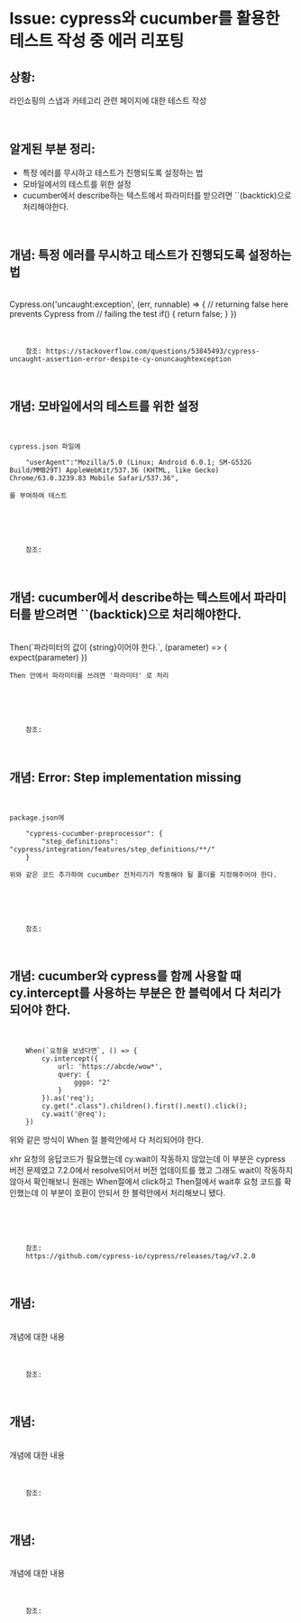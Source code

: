 <!--
author: Dailyscat
purpose: issue arrange
rules:
 (1) 헤더와 문단사이
    <br/>
    <br/>
 (2) 코드가 작성되는 부분은 >로 정리
 (3) 참조는 해당 내용 바로 아래
    <br/>
    <br/>
 (4) 명령어는 bold
 (5) 방안은 ## 안의 과정은 ###
-->

# Issue: cypress와 cucumber를 활용한 테스트 작성 중 에러 리포팅

## 상황:
라인쇼핑의 스냅과 카테고리 관련 페이지에 대한 테스트 작성

<br/>

## 알게된 부분 정리:

- 특정 에러를 무시하고 테스트가 진행되도록 설정하는 법
- 모바일에서의 테스트를 위한 설정
- cucumber에서 describe하는 텍스트에서 파라미터를 받으려면 ``(backtick)으로 처리해야한다.


<br/>

## 개념: 특정 에러를 무시하고 테스트가 진행되도록 설정하는 법

<br/>
        Cypress.on('uncaught:exception', (err, runnable) => {
            // returning false here prevents Cypress from
            // failing the test
            if() {
                return false;
            }
        })
<br/>
<br/>
<br/>

        참조: https://stackoverflow.com/questions/53845493/cypress-uncaught-assertion-error-despite-cy-onuncaughtexception

<br/>

## 개념: 모바일에서의 테스트를 위한 설정

<br/>

    cypress.json 파일에

        "userAgent":"Mozilla/5.0 (Linux; Android 6.0.1; SM-G532G Build/MMB29T) AppleWebKit/537.36 (KHTML, like Gecko) Chrome/63.0.3239.83 Mobile Safari/537.36",

    를 부여하여 테스트

<br/>
<br/>
<br/>

        참조:

<br/>

## 개념: cucumber에서 describe하는 텍스트에서 파라미터를 받으려면 ``(backtick)으로 처리해야한다.

<br/>
        Then(`파라미터의 값이 {string}이어야 한다.`, (parameter) => {
            expect(parameter)
        })

    Then 안에서 파라미터를 쓰려면 '파라미터' 로 처리

<br/>
<br/>
<br/>

        참조:

<br/>

## 개념: Error: Step implementation missing

<br/>

    package.json에

        "cypress-cucumber-preprocessor": {
            "step_definitions": "cypress/integration/features/step_definitions/**/"
        }

    위와 같은 코드 추가하여 cucumber 전처리기가 작동해야 될 폴더를 지정해주어야 한다.
<br/>
<br/>
<br/>

        참조:

<br/>

## 개념: cucumber와 cypress를 함께 사용할 때 cy.intercept를 사용하는 부분은 한 블럭에서 다 처리가 되어야 한다.

<br/>

        When(`요청을 보냈다면`, () => {
            cy.intercept({
                url: 'https://abcde/wow*',
                query: {
                    gggo: "2"
                }
            }).as('req');
            cy.get(".class").children().first().next().click();
            cy.wait('@req');
        })

위와 같은 방식이 When 절 블럭안에서 다 처리되어야 한다.

xhr 요청의 응답코드가 필요했는데 cy.wait이 작동하지 않았는데 이 부분은 cypress 버전 문제였고 7.2.0에서 resolve되어서 버전 업데이트를 했고 그래도 wait이 작동하지 않아서 확인해보니 원래는
When절에서 click하고 Then절에서 wait후 요청 코드를 확인했는데 이 부분이 호환이 안되서 한 블럭안에서 처리해보니 됐다.


<br/>
<br/>
<br/>

        참조:
        https://github.com/cypress-io/cypress/releases/tag/v7.2.0

<br/>

## 개념:

<br/>
  개념에 대한 내용
<br/>
<br/>
<br/>

        참조:

<br/>

## 개념:

<br/>
  개념에 대한 내용
<br/>
<br/>
<br/>

        참조:

<br/>

## 개념:

<br/>
  개념에 대한 내용
<br/>
<br/>
<br/>

        참조:

<br/>